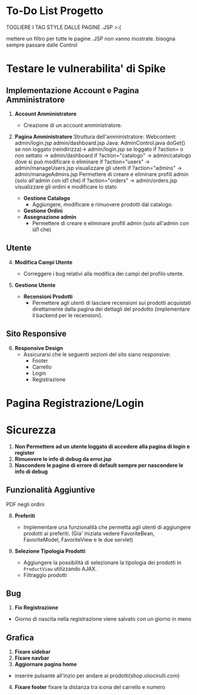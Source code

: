 # To-Do List Progetto

TOGLIERE I TAG STYLE DALLE PAGINE .JSP >:(

mettere un filtro per tutte le pagine .JSP
non vanno mostrate. bisogna sempre passare dalle Control

# Testare le vulnerabilita' di Spike


## Implementazione Account e Pagina Amministratore

1. **Account Amministratore**
   - Creazione di un account amministratore.

2. **Pagina Amministratore**
	Struttura dell'amministratore:
		Webcontent:
			admin/login.jsp
			admin/dashboard.jsp
		Java:
			AdminControl.java
				doGet()
					se non loggato (reindirizza)-> admin/login.jsp
					se loggato
						if ?action= o non settato -> admin/dashboard
						if ?action="catalogo" -> admin/catalogo dove si può modificare o eliminare
						if ?action="users" -> admin/manageUsers.jsp visualizzare gli utenti
						if ?action="admins" -> admin/manageAdmins.jsp Permettere di creare e eliminare profili admin (solo all'admin con id1 che)
						if ?action="orders" -> admin/orders.jsp visualizzare gli ordini e modificare lo stato
					
   - **Gestione Catalogo**
     - Aggiungere, modificare e rimuovere prodotti dal catalogo.
   - **Gestione Ordini**
   - **Assegnazione admin**
     - Permettere di creare e eliminare profili admin (solo all'admin con id1 che)

## Utente


4. **Modifica Campi Utente**
   - Correggere i bug relativi alla modifica dei campi del profilo utente.

5. **Gestione Utente**
   - **Recensioni Prodotti**
     - Permettere agli utenti di lasciare recensioni sui prodotti acquistati direttamente dalla pagina dei dettagli del prodotto (implementare il backend per le recensioni).

## Sito Responsive

6. **Responsive Design**
   - Assicurarsi che le seguenti sezioni del sito siano responsive:
     - Footer
     - Carrello
     - Login
     - Registrazione

# Pagina Registrazione/Login

# Sicurezza
1. **Non Permettere ad un utente loggato di accedere alla pagina di login e register**
2. **Rimuovere le info di debug da error.jsp**
3. **Nascondere le pagine di errore di default sempre per nascondere le info di debug**

## Funzionalità Aggiuntive

PDF negli ordini

8. **Preferiti**
   - Implementare una funzionalità che permetta agli utenti di aggiungere prodotti ai preferiti. (Gia' iniziata vedere FavoriteBean, FavoriteModel, FavoriteView e le due servlet)


9. **Selezione Tipologia Prodotti**
   - Aggiungere la possibilità di selezionare la tipologia dei prodotti in `ProductView` utilizzando AJAX.
   - Filtraggio prodotti


## Bug

1. **Fix Registrazione**
  - Giorno di nascita nella registrazione viene salvato con un giorno in meno


## Grafica
1. **Fixare sidebar** 
2. **Fixare navbar**
3. **Aggiornare pagina home**
  - inserire pulsante all'inzio per andare ai prodotti(shop.oliocirulli.com)
4. **Fixare footer**
fixare la distanza tra icona del carrello e numero